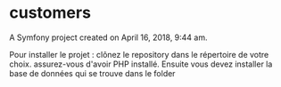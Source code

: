 customers
=========

A Symfony project created on April 16, 2018, 9:44 am.

Pour installer le projet : clônez le repository dans le répertoire de votre choix. assurez-vous d'avoir PHP installé.
Ensuite vous devez installer la base de données qui se trouve dans le folder 